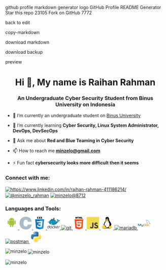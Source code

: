 github profile markdown generator logo
GitHub Profile README Generator
Star this repo
23105
Fork on GitHub
7772

back to edit

copy-markdown

download markdown

download backup

preview
<h1 align="center">Hi 👋, My name is Raihan Rahman</h1>
<h3 align="center">An Undergraduate Cyber Security Student from Binus University on Indonesia</h3>

- 🔭 I’m currently an undergraduate student on [Binus University](https://www.google.com/url?sa=t&rct=j&q=&esrc=s&source=web&cd=&cad=rja&uact=8&ved=2ahUKEwjmtqXK9bOOAxX8cmwGHSKnLdAQFnoECCoQAQ&url=https%3A%2F%2Fbinus.ac.id%2F&usg=AOvVaw3IcVpbcvnnnzdoSmBMUk79&opi=89978449)

- 🌱 I’m currently learning **Cyber Security, Linux System Administrator, DevOps, DevSecOps**

- 💬 Ask me about **Red and Blue Teaming in Cyber Security**

- 📫 How to reach me **minzelo@gmail.com**

- ⚡ Fun fact **cybersecurity looks more difficult then it seems**

<h3 align="left">Connect with me:</h3>
<p align="left">
<a href="https://linkedin.com/in/https://www.linkedin.com/in/raihan-rahman-411186214/" target="blank"><img align="center" src="https://raw.githubusercontent.com/rahuldkjain/github-profile-readme-generator/master/src/images/icons/Social/linked-in-alt.svg" alt="https://www.linkedin.com/in/raihan-rahman-411186214/" height="30" width="40" /></a>
<a href="https://instagram.com/@minzelo_rahman" target="blank"><img align="center" src="https://raw.githubusercontent.com/rahuldkjain/github-profile-readme-generator/master/src/images/icons/Social/instagram.svg" alt="@minzelo_rahman" height="30" width="40" /></a>
<a href="https://discord.gg/minzelo@8712" target="blank"><img align="center" src="https://raw.githubusercontent.com/rahuldkjain/github-profile-readme-generator/master/src/images/icons/Social/discord.svg" alt="minzelo@8712" height="30" width="40" /></a>
</p>

<h3 align="left">Languages and Tools:</h3>
<p align="left"> <a href="https://developer.android.com" target="_blank" rel="noreferrer"> <img src="https://raw.githubusercontent.com/devicons/devicon/master/icons/android/android-original-wordmark.svg" alt="android" width="40" height="40"/> </a> <a href="https://www.cprogramming.com/" target="_blank" rel="noreferrer"> <img src="https://raw.githubusercontent.com/devicons/devicon/master/icons/c/c-original.svg" alt="c" width="40" height="40"/> </a> <a href="https://www.w3schools.com/css/" target="_blank" rel="noreferrer"> <img src="https://raw.githubusercontent.com/devicons/devicon/master/icons/css3/css3-original-wordmark.svg" alt="css3" width="40" height="40"/> </a> <a href="https://www.docker.com/" target="_blank" rel="noreferrer"> <img src="https://raw.githubusercontent.com/devicons/devicon/master/icons/docker/docker-original-wordmark.svg" alt="docker" width="40" height="40"/> </a> <a href="https://git-scm.com/" target="_blank" rel="noreferrer"> <img src="https://www.vectorlogo.zone/logos/git-scm/git-scm-icon.svg" alt="git" width="40" height="40"/> </a> <a href="https://www.w3.org/html/" target="_blank" rel="noreferrer"> <img src="https://raw.githubusercontent.com/devicons/devicon/master/icons/html5/html5-original-wordmark.svg" alt="html5" width="40" height="40"/> </a> <a href="https://developer.mozilla.org/en-US/docs/Web/JavaScript" target="_blank" rel="noreferrer"> <img src="https://raw.githubusercontent.com/devicons/devicon/master/icons/javascript/javascript-original.svg" alt="javascript" width="40" height="40"/> </a> <a href="https://www.linux.org/" target="_blank" rel="noreferrer"> <img src="https://raw.githubusercontent.com/devicons/devicon/master/icons/linux/linux-original.svg" alt="linux" width="40" height="40"/> </a> <a href="https://mariadb.org/" target="_blank" rel="noreferrer"> <img src="https://www.vectorlogo.zone/logos/mariadb/mariadb-icon.svg" alt="mariadb" width="40" height="40"/> </a> <a href="https://www.mysql.com/" target="_blank" rel="noreferrer"> <img src="https://raw.githubusercontent.com/devicons/devicon/master/icons/mysql/mysql-original-wordmark.svg" alt="mysql" width="40" height="40"/> </a> <a href="https://postman.com" target="_blank" rel="noreferrer"> <img src="https://www.vectorlogo.zone/logos/getpostman/getpostman-icon.svg" alt="postman" width="40" height="40"/> </a> <a href="https://www.python.org" target="_blank" rel="noreferrer"> <img src="https://raw.githubusercontent.com/devicons/devicon/master/icons/python/python-original.svg" alt="python" width="40" height="40"/> </a> </p>

<p><img align="left" src="https://github-readme-stats.vercel.app/api/top-langs?username=minzelo&show_icons=true&locale=en&layout=compact" alt="minzelo" /></p>

<p>&nbsp;<img align="center" src="https://github-readme-stats.vercel.app/api?username=minzelo&show_icons=true&locale=en" alt="minzelo" /></p>

<p><img align="center" src="https://github-readme-streak-stats.herokuapp.com/?user=minzelo&theme=default" alt="minzelo" /></p>
